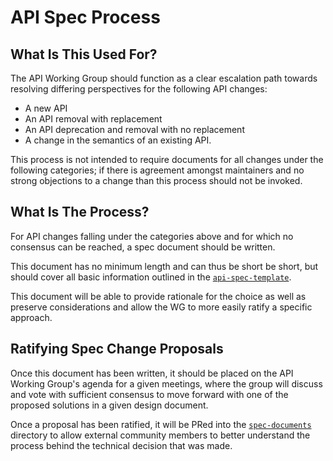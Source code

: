 # API Spec Process

## What Is This Used For?

The API Working Group should function as a clear escalation path towards resolving differing perspectives for the following API changes:
* A new API
* An API removal with replacement
* An API deprecation and removal with no replacement
* A change in the semantics of an existing API.

This process is not intended to require documents for all changes under the following categories; if there is agreement amongst maintainers and no strong objections to a change than this process should not be invoked.

## What Is The Process?

For API changes falling under the categories above and for which no consensus can be reached, a spec document should be written.

This document has no minimum length and can thus be short be short, but should cover all basic information outlined in the [`api-spec-template`](spec-documents/api-spec-template.md).

This document will be able to provide rationale for the choice as well as preserve considerations and allow the WG to more easily ratify a specific approach.

## Ratifying Spec Change Proposals

Once this document has been written, it should be placed on the API Working Group's agenda for a given meetings, where the group will discuss and vote with sufficient consensus to move forward with one of the proposed solutions in a given design document.

Once a proposal has been ratified, it will be PRed into the [`spec-documents`](TBD) directory to allow external community members to better understand the process behind the technical decision that was made.
